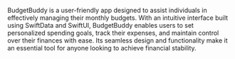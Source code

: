 BudgetBuddy is a user-friendly app designed to assist individuals in effectively managing their monthly budgets. With an intuitive interface built using SwiftData and SwiftUI, BudgetBuddy enables users to set personalized spending goals, track their expenses, and maintain control over their finances with ease. Its seamless design and functionality make it an essential tool for anyone looking to achieve financial stability.
